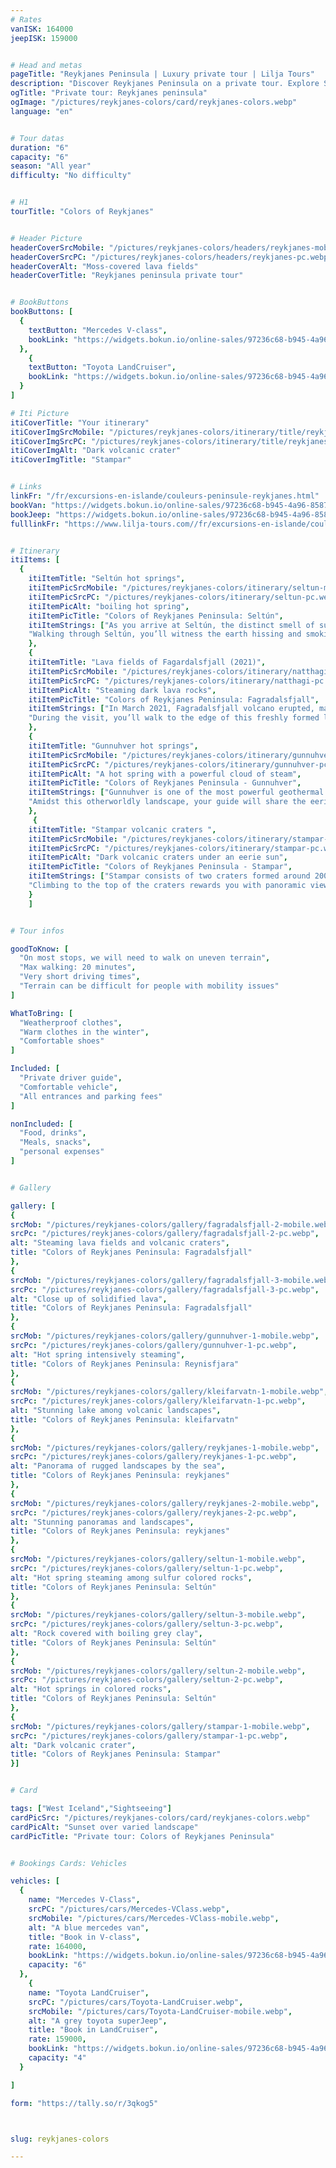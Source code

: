```yaml
---
# Rates
vanISK: 164000
jeepISK: 159000


# Head and metas
pageTitle: "Reykjanes Peninsula | Luxury private tour | Lilja Tours"
description: "Discover Reykjanes Peninsula on a private tour. Explore Seltún, Gunnuhver, Nátthagi, and Stampar's stunning landscapes. Volcanic wonders await!"
ogTitle: "Private tour: Reykjanes peninsula"
ogImage: "/pictures/reykjanes-colors/card/reykjanes-colors.webp"
language: "en"


# Tour datas
duration: "6"
capacity: "6"
season: "All year"
difficulty: "No difficulty"


# H1
tourTitle: "Colors of Reykjanes"


# Header Picture
headerCoverSrcMobile: "/pictures/reykjanes-colors/headers/reykjanes-mobile.webp"
headerCoverSrcPC: "/pictures/reykjanes-colors/headers/reykjanes-pc.webp"
headerCoverAlt: "Moss-covered lava fields"
headerCoverTitle: "Reykjanes peninsula private tour"


# BookButtons
bookButtons: [
  {
    textButton: "Mercedes V-class",
    bookLink: "https://widgets.bokun.io/online-sales/97236c68-b945-4a96-8587-660bdc4c45fd/experience-calendar/796567"
  },
    {
    textButton: "Toyota LandCruiser",
    bookLink: "https://widgets.bokun.io/online-sales/97236c68-b945-4a96-8587-660bdc4c45fd/experience-calendar/796870"
  }
]

# Iti Picture
itiCoverTitle: "Your itinerary"
itiCoverImgSrcMobile: "/pictures/reykjanes-colors/itinerary/title/reykjanes-mobile.webp"
itiCoverImgSrcPC: "/pictures/reykjanes-colors/itinerary/title/reykjanes-pc.webp"
itiCoverImgAlt: "Dark volcanic crater"
itiCoverImgTitle: "Stampar"


# Links
linkFr: "/fr/excursions-en-islande/couleurs-peninsule-reykjanes.html"
bookVan: "https://widgets.bokun.io/online-sales/97236c68-b945-4a96-8587-660bdc4c45fd/experience-calendar/796567"
bookJeep: "https://widgets.bokun.io/online-sales/97236c68-b945-4a96-8587-660bdc4c45fd/experience-calendar/796870"
fulllinkFr: "https://www.lilja-tours.com//fr/excursions-en-islande/couleurs-peninsule-reykjanes.html"


# Itinerary
itiItems: [
  { 
    itiItemTitle: "Seltún hot springs",
    itiItemPicSrcMobile: "/pictures/reykjanes-colors/itinerary/seltun-mobile.webp",
    itiItemPicSrcPC: "/pictures/reykjanes-colors/itinerary/seltun-pc.webp",
    itiItemPicAlt: "boiling hot spring",
    itiItemPicTitle: "Colors of Reykjanes Peninsula: Seltún",
    itiItemStrings: ["As you arrive at Seltún, the distinct smell of sulfur is the first sign of the volcanic activity beneath your feet. This geothermal area on the Reykjanes Peninsula is alive with bubbling mud pots, steaming vents, and vibrant mineral deposits, showcasing the raw power of Iceland’s underground forces.",
    "Walking through Seltún, you’ll witness the earth hissing and smoking, surrounded by colorful rocks transformed by hydrothermal activity. The striking contrast of red, yellow, and green hues against the steaming landscape creates a surreal, otherworldly experience. It’s a fascinating glimpse into Iceland’s volcanic heart and a must-see for nature enthusiasts and photographers."]
    },
    {
    itiItemTitle: "Lava fields of Fagardalsfjall (2021)",
    itiItemPicSrcMobile: "/pictures/reykjanes-colors/itinerary/natthagi-mobile.webp",
    itiItemPicSrcPC: "/pictures/reykjanes-colors/itinerary/natthagi-pc.webp",
    itiItemPicAlt: "Steaming dark lava rocks",
    itiItemPicTitle: "Colors of Reykjanes Peninsula: Fagradalsfjall",
    itiItemStrings: ["In March 2021, Fagradalsfjall volcano erupted, marking the start of a new volcanic cycle in Iceland. This eruption lasted six months, dramatically reshaping the landscape. Today, the lava field remains active, still steaming with heat from deep within the earth.",
    "During the visit, you’ll walk to the edge of this freshly formed lava field, where the rugged, black rocks showcase the power of volcanic activity. It’s a unique opportunity to witness a newly born land and experience Iceland’s dynamic geological forces up close."]
    },
    {
    itiItemTitle: "Gunnuhver hot springs",
    itiItemPicSrcMobile: "/pictures/reykjanes-colors/itinerary/gunnuhver-mobile.webp",
    itiItemPicSrcPC: "/pictures/reykjanes-colors/itinerary/gunnuhver-pc.webp",
    itiItemPicAlt: "A hot spring with a powerful cloud of steam",
    itiItemPicTitle: "Colors of Reykjanes Peninsula - Gunnuhver",
    itiItemStrings: ["Gunnuhver is one of the most powerful geothermal hot springs in Iceland, known for its immense size and intensity. Even from the parking lot, you can hear the roaring steam vents. As you approach, you’ll find yourself enveloped in a massive cloud of steam, feeling the heat and smelling the sulfur in the air.",
    "Amidst this otherworldly landscape, your guide will share the eerie legend of Gunnuhver, named after a ghost believed to be trapped within the boiling spring. This captivating tale adds a mystical touch to the already surreal experience."]
    },
     {
    itiItemTitle: "Stampar volcanic craters ",
    itiItemPicSrcMobile: "/pictures/reykjanes-colors/itinerary/stampar-mobile.webp",
    itiItemPicSrcPC: "/pictures/reykjanes-colors/itinerary/stampar-pc.webp",
    itiItemPicAlt: "Dark volcanic craters under an eerie sun",
    itiItemPicTitle: "Colors of Reykjanes Peninsula - Stampar",
    itiItemStrings: ["Stampar consists of two craters formed around 2000 years ago on the western Reykjanes Peninsula. This area is strikingly barren, with vast stretches of dark, black volcanic rocks creating a surreal, moon-like landscape.",
    "Climbing to the top of the craters rewards you with panoramic views of this dramatic terrain, showcasing the raw beauty of Iceland’s volcanic origin. It’s a mesmerizing spot that offers a unique glimpse into the island’s geological past and is a must-visit for nature enthusiasts and photographers."]
    }
    ]


# Tour infos

goodToKnow: [
  "On most stops, we will need to walk on uneven terrain", 
  "Max walking: 20 minutes",
  "Very short driving times",
  "Terrain can be difficult for people with mobility issues"
]

WhatToBring: [
  "Weatherproof clothes", 
  "Warm clothes in the winter", 
  "Comfortable shoes"
]

Included: [
  "Private driver guide",
  "Comfortable vehicle",
  "All entrances and parking fees"
]

nonIncluded: [
  "Food, drinks", 
  "Meals, snacks", 
  "personal expenses"
]


# Gallery

gallery: [
{
srcMob: "/pictures/reykjanes-colors/gallery/fagradalsfjall-2-mobile.webp",
srcPc: "/pictures/reykjanes-colors/gallery/fagradalsfjall-2-pc.webp",
alt: "Steaming lava fields and volcanic craters",
title: "Colors of Reykjanes Peninsula: Fagradalsfjall"
},    
{
srcMob: "/pictures/reykjanes-colors/gallery/fagradalsfjall-3-mobile.webp",
srcPc: "/pictures/reykjanes-colors/gallery/fagradalsfjall-3-pc.webp",
alt: "Close up of solidified lava",
title: "Colors of Reykjanes Peninsula: Fagradalsfjall"
},
{
srcMob: "/pictures/reykjanes-colors/gallery/gunnuhver-1-mobile.webp",
srcPc: "/pictures/reykjanes-colors/gallery/gunnuhver-1-pc.webp",
alt: "Hot spring intensively steaming",
title: "Colors of Reykjanes Peninsula: Reynisfjara"
},  
{
srcMob: "/pictures/reykjanes-colors/gallery/kleifarvatn-1-mobile.webp",
srcPc: "/pictures/reykjanes-colors/gallery/kleifarvatn-1-pc.webp",
alt: "Stunning lake among volcanic landscapes",
title: "Colors of Reykjanes Peninsula: kleifarvatn"
},  
{
srcMob: "/pictures/reykjanes-colors/gallery/reykjanes-1-mobile.webp",
srcPc: "/pictures/reykjanes-colors/gallery/reykjanes-1-pc.webp",
alt: "Panorama of rugged landscapes by the sea",
title: "Colors of Reykjanes Peninsula: reykjanes"
},   
{
srcMob: "/pictures/reykjanes-colors/gallery/reykjanes-2-mobile.webp",
srcPc: "/pictures/reykjanes-colors/gallery/reykjanes-2-pc.webp",
alt: "Stunning panoramas and landscapes",
title: "Colors of Reykjanes Peninsula: reykjanes"
},    
{
srcMob: "/pictures/reykjanes-colors/gallery/seltun-1-mobile.webp",
srcPc: "/pictures/reykjanes-colors/gallery/seltun-1-pc.webp",
alt: "Hot spring steaming among sulfur colored rocks",
title: "Colors of Reykjanes Peninsula: Seltún"
},  
{
srcMob: "/pictures/reykjanes-colors/gallery/seltun-3-mobile.webp",
srcPc: "/pictures/reykjanes-colors/gallery/seltun-3-pc.webp",
alt: "Rock covered with boiling grey clay",
title: "Colors of Reykjanes Peninsula: Seltún"
},  
{
srcMob: "/pictures/reykjanes-colors/gallery/seltun-2-mobile.webp",
srcPc: "/pictures/reykjanes-colors/gallery/seltun-2-pc.webp",
alt: "Hot springs in colored rocks",
title: "Colors of Reykjanes Peninsula: Seltún"
},  
{
srcMob: "/pictures/reykjanes-colors/gallery/stampar-1-mobile.webp",
srcPc: "/pictures/reykjanes-colors/gallery/stampar-1-pc.webp",
alt: "Dark volcanic crater",
title: "Colors of Reykjanes Peninsula: Stampar"
}]


# Card

tags: ["West Iceland","Sightseeing"]
cardPicSrc: "/pictures/reykjanes-colors/card/reykjanes-colors.webp"
cardPicAlt: "Sunset over varied landscape"
cardPicTitle: "Private tour: Colors of Reykjanes Peninsula"


# Bookings Cards: Vehicles

vehicles: [
  {
    name: "Mercedes V-Class",
    srcPC: "/pictures/cars/Mercedes-VClass.webp",
    srcMobile: "/pictures/cars/Mercedes-VClass-mobile.webp",
    alt: "A blue mercedes van",
    title: "Book in V-class",
    rate: 164000,
    bookLink: "https://widgets.bokun.io/online-sales/97236c68-b945-4a96-8587-660bdc4c45fd/experience-calendar/796567",
    capacity: "6"
  },
    {
    name: "Toyota LandCruiser",
    srcPC: "/pictures/cars/Toyota-LandCruiser.webp",
    srcMobile: "/pictures/cars/Toyota-LandCruiser-mobile.webp",
    alt: "A grey toyota superJeep",
    title: "Book in LandCruiser",
    rate: 159000,
    bookLink: "https://widgets.bokun.io/online-sales/97236c68-b945-4a96-8587-660bdc4c45fd/experience-calendar/796870",
    capacity: "4"
  }

]

form: "https://tally.so/r/3qkog5"



slug: reykjanes-colors

---
```


